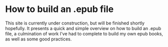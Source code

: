 How to build an .epub file
=

This site is currently under construction, but will be finished shortly hopefully.  It presents a quick and simple overview on how to build an .epub file, a culmination of work I've had to complete to build my own epub books, as well as some good practices.

